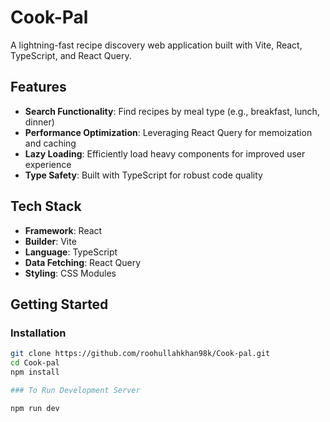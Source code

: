 # Cook-Pal

A lightning-fast recipe discovery web application built with Vite, React, TypeScript, and React Query.


## Features

*   **Search Functionality**: Find recipes by meal type (e.g., breakfast, lunch, dinner)
*   **Performance Optimization**: Leveraging React Query for memoization and caching
*   **Lazy Loading**: Efficiently load heavy components for improved user experience
*   **Type Safety**: Built with TypeScript for robust code quality


## Tech Stack

*   **Framework**: React
*   **Builder**: Vite
*   **Language**: TypeScript
*   **Data Fetching**: React Query
*   **Styling**: CSS Modules

## Getting Started

### Installation

```bash
git clone https://github.com/roohullahkhan98k/Cook-pal.git
cd Cook-pal
npm install

### To Run Development Server

npm run dev


